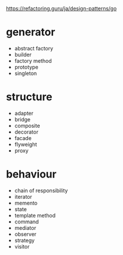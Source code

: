 https://refactoring.guru/ja/design-patterns/go
# generator
- abstract factory
- builder
- factory method
- prototype
- singleton
# structure
- adapter
- bridge
- composite
- decorator
- facade
- flyweight
- proxy
# behaviour
- chain of responsibility
- iterator
- memento
- state
- template method
- command
- mediator
- observer
- strategy
- visitor
